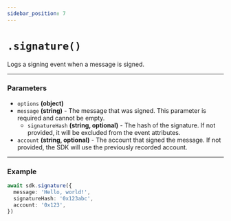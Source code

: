 ```yaml
---
sidebar_position: 7
---
```


# `.signature()`

Logs a signing event when a message is signed.

---

### Parameters

- `options` **(object)**
- `message` **(string)** - The message that was signed. This parameter is required and cannot be empty.
  - `signatureHash` **(string, optional)** - The hash of the signature. If not provided, it will be excluded from the event attributes.
- `account` **(string, optional)** - The account that signed the message. If not provided, the SDK will use the previously recorded account.

---

### Example

```typescript
await sdk.signature({
  message: 'Hello, world!',
  signatureHash: '0x123abc',
  account: '0x123',
})
```
